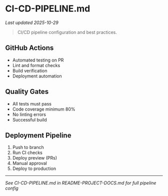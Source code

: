 # CI-CD-PIPELINE.md
*Last updated 2025-10-29*

> CI/CD pipeline configuration and best practices.

## GitHub Actions

- Automated testing on PR
- Lint and format checks
- Build verification
- Deployment automation

## Quality Gates

- All tests must pass
- Code coverage minimum 80%
- No linting errors
- Successful build

## Deployment Pipeline

1. Push to branch
2. Run CI checks
3. Deploy preview (PRs)
4. Manual approval
5. Deploy to production

---

*See CI-CD-PIPELINE.md in README-PROJECT-DOCS.md for full pipeline config*
